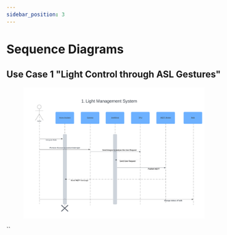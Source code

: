 ```yaml
---
sidebar_position: 3
---
```


# Sequence Diagrams

## Use Case 1 "Light Control through ASL Gestures"

<Figure caption={"Use Case 1. Light Control through ASL Gestures."}>

![Light Managment System](../../static/img/LightManagementSystem.png)

</Figure>``




